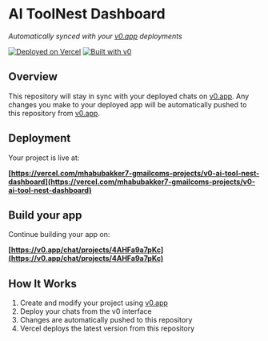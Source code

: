 # AI ToolNest Dashboard

*Automatically synced with your [v0.app](https://v0.app) deployments*

[![Deployed on Vercel](https://img.shields.io/badge/Deployed%20on-Vercel-black?style=for-the-badge&logo=vercel)](https://vercel.com/mhabubakker7-gmailcoms-projects/v0-ai-tool-nest-dashboard)
[![Built with v0](https://img.shields.io/badge/Built%20with-v0.app-black?style=for-the-badge)](https://v0.app/chat/projects/4AHFa9a7pKc)

## Overview

This repository will stay in sync with your deployed chats on [v0.app](https://v0.app).
Any changes you make to your deployed app will be automatically pushed to this repository from [v0.app](https://v0.app).

## Deployment

Your project is live at:

**[https://vercel.com/mhabubakker7-gmailcoms-projects/v0-ai-tool-nest-dashboard](https://vercel.com/mhabubakker7-gmailcoms-projects/v0-ai-tool-nest-dashboard)**

## Build your app

Continue building your app on:

**[https://v0.app/chat/projects/4AHFa9a7pKc](https://v0.app/chat/projects/4AHFa9a7pKc)**

## How It Works

1. Create and modify your project using [v0.app](https://v0.app)
2. Deploy your chats from the v0 interface
3. Changes are automatically pushed to this repository
4. Vercel deploys the latest version from this repository